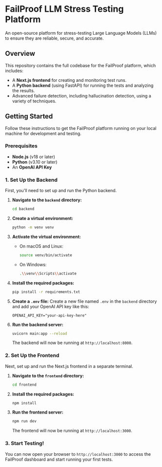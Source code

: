 # FailProof LLM Stress Testing Platform

An open-source platform for stress-testing Large Language Models (LLMs) to ensure they are reliable, secure, and accurate.

## Overview

This repository contains the full codebase for the FailProof platform, which includes:

-   A **Next.js frontend** for creating and monitoring test runs.
-   A **Python backend** (using FastAPI) for running the tests and analyzing the results.
-   Advanced failure detection, including hallucination detection, using a variety of techniques.

## Getting Started

Follow these instructions to get the FailProof platform running on your local machine for development and testing.

### Prerequisites

-   **Node.js** (v18 or later)
-   **Python** (v3.10 or later)
-   An **OpenAI API Key**

### 1. Set Up the Backend

First, you'll need to set up and run the Python backend.

1.  **Navigate to the `backend` directory:**
    ```bash
    cd backend
    ```

2.  **Create a virtual environment:**
    ```bash
    python -m venv venv
    ```

3.  **Activate the virtual environment:**
    -   On macOS and Linux:
        ```bash
        source venv/bin/activate
        ```
    -   On Windows:
        ```bash
        .\\venv\\Scripts\\activate
        ```

4.  **Install the required packages:**
    ```bash
    pip install -r requirements.txt
    ```

5.  **Create a `.env` file:**
    Create a new file named `.env` in the `backend` directory and add your OpenAI API key like this:
    ```
    OPENAI_API_KEY="your-api-key-here"
    ```

6.  **Run the backend server:**
    ```bash
    uvicorn main:app --reload
    ```
    The backend will now be running at `http://localhost:8000`.

### 2. Set Up the Frontend

Next, set up and run the Next.js frontend in a separate terminal.

1.  **Navigate to the `frontend` directory:**
    ```bash
    cd frontend
    ```

2.  **Install the required packages:**
    ```bash
    npm install
    ```

3.  **Run the frontend server:**
    ```bash
    npm run dev
    ```
    The frontend will now be running at `http://localhost:3000`.

### 3. Start Testing!

You can now open your browser to `http://localhost:3000` to access the FailProof dashboard and start running your first tests.
